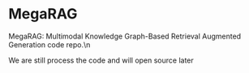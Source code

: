 # MegaRAG
MegaRAG: Multimodal Knowledge Graph-Based Retrieval Augmented Generation code repo.\n

We are still process the code and will open source later

